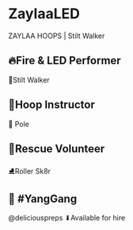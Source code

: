 # ZaylaaLED
ZAYLAA HOOPS | Stilt Walker

## 🔥Fire & LED Performer
🎪Stilt Walker
## 🔘Hoop Instructor
💖 Pole
## 🐶Rescue Volunteer
⛸Roller Sk8r
## 🧢 #YangGang
@deliciouspreps
⬇Available for hire
